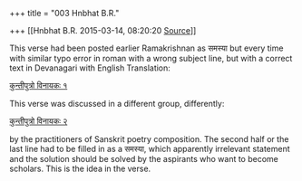 +++
title = "003 Hnbhat B.R."

+++
[[Hnbhat B.R.	2015-03-14, 08:20:20 [Source](https://groups.google.com/g/samskrita/c/18mdSK11jo0)]]



This verse had been posted earlier Ramakrishnan as समस्या but every time with similar typo error in roman with a wrong subject line, but with a correct text in Devanagari with English Translation:

[कुन्तीपुत्रो विनायकः १](https://groups.google.com/d/msg/samskrita/AkZOTAFEOW8/e8eqq3v5ptYJ)  

  

This verse was discussed in a different group, differently:

[कुन्तीपुत्रो विनायकः २](https://groups.google.com/d/msg/padyadhaaraa/vi5VZdmsW78/2GXPuYm1m6MJ)  

by the practitioners of Sanskrit poetry composition. The second half or the last line had to be filled in as a समस्या, which apparently irrelevant statement and the solution should be solved by the aspirants who want to become scholars. This is the idea in the verse.

  

  

  

  

  

[](http:///)  

  

  

  

  

  

